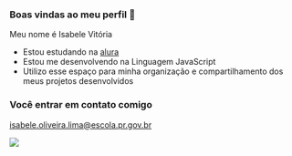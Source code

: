 ### Boas vindas ao meu perfil 🖤

 Meu nome é Isabele Vitória

 - Estou estudando na [alura](https://www.alura.com.br)
 - Estou me desenvolvendo na Linguagem JavaScript
 - Utilizo esse espaço para minha organização e compartilhamento dos meus projetos desenvolvidos

### Você entrar em contato comigo

isabele.oliveira.lima@escola.pr.gov.br

![](https://media1.tenor.com/m/UDa4d2YeXxsAAAAC/flirting-wink.gif)
